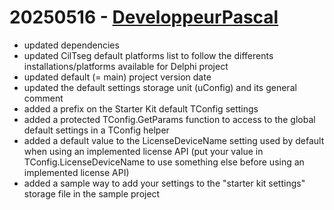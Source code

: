 # 20250516 - [DeveloppeurPascal](https://github.com/DeveloppeurPascal)

* updated dependencies
* updated CilTseg default platforms list to follow the differents installations/platforms available for Delphi project
* updated default (= main) project version date
* updated the default settings storage unit (uConfig) and its general comment
* added a prefix on the Starter Kit default TConfig settings
* added a protected TConfig.GetParams function to access to the global default settings in a TConfig helper
* added a default value to the LicenseDeviceName setting used by default when using an implemented license API (put your value in TConfig.LicenseDeviceName to use something else before using an implemented license API)
* added a sample way to add your settings to the "starter kit settings" storage file in the sample project
